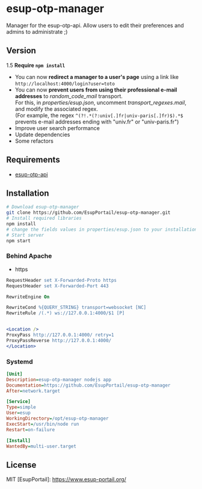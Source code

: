 # esup-otp-manager

Manager for the esup-otp-api. Allow users to edit their preferences and admins to administrate ;)

## Version

1.5 **Require `npm install`**

- You can now **redirect a manager to a user's page** using a link like `http://localhost:4000/login?user=toto`
- You can now **prevent users from using their professional e-mail addresses** to *random_code_mail* transport.<br />
For this, in *properties/esup.json*, uncomment *transport_regexes.mail*, and modify the associated regex.<br />
(For example, the regex `^(?!.*(?:univ[.]fr|univ-paris[.]fr)$).*$` prevents e-mail addresses ending with "univ.fr" or "univ-paris.fr")
- Improve user search performance
- Update dependencies
- Some refactors

## Requirements

- [esup-otp-api](https://github.com/EsupPortail/esup-otp-api)

## Installation

```sh
# Download esup-otp-manager
git clone https://github.com/EsupPortail/esup-otp-manager.git
# Install required libraries
npm install
# change the fields values in properties/esup.json to your installation, some explanations are in `#how_to` attributes
# Start server
npm start
```

### Behind Apache

- https

```apache
RequestHeader set X-Forwarded-Proto https
RequestHeader set X-Forwarded-Port 443

RewriteEngine On

RewriteCond %{QUERY_STRING} transport=websocket [NC]
RewriteRule /(.*) ws://127.0.0.1:4000/$1 [P]


<Location />
ProxyPass http://127.0.0.1:4000/ retry=1
ProxyPassReverse http://127.0.0.1:4000/
</Location>
```

### Systemd

```ini
[Unit]
Description=esup-otp-manager nodejs app
Documentation=https://github.com/EsupPortail/esup-otp-manager
After=network.target

[Service]
Type=simple
User=esup
WorkingDirectory=/opt/esup-otp-manager
ExecStart=/usr/bin/node run
Restart=on-failure

[Install]
WantedBy=multi-user.target
```

## License

MIT
   [EsupPortail]: <https://www.esup-portail.org/>
